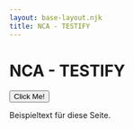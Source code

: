 ```yaml
---
layout: base-layout.njk
title: NCA - TESTIFY
---
```


<h1>NCA - TESTIFY</h1>
<button type="button">Click Me!</button> 
<p>Beispieltext für diese Seite.</p>
